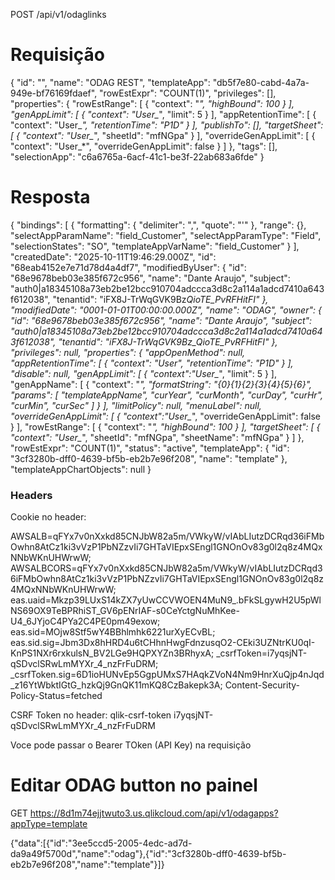 POST /api/v1/odaglinks

# Requisição

{
  "id": "",
  "name": "ODAG REST",
  "templateApp": "db5f7e80-cabd-4a7a-949e-bf76169fdaef",
  "rowEstExpr": "COUNT(1)",
  "privileges": [],
  "properties": {
    "rowEstRange": [
      {
        "context": "*",
        "highBound": 100
      }
    ],
    "genAppLimit": [
      {
        "context": "User_*",
        "limit": 5
      }
    ],
    "appRetentionTime": [
      {
        "context": "User_*",
        "retentionTime": "P1D"
      }
    ],
    "publishTo": [],
    "targetSheet": [
      {
        "context": "User_*",
        "sheetId": "mfNGpa"
      }
    ],
    "overrideGenAppLimit": [
      {
        "context": "User_*",
        "overrideGenAppLimit": false
      }
    ]
  },
  "tags": [],
  "selectionApp": "c6a6765a-6acf-41c1-be3f-22ab683a6fde"
}

# Resposta

{
  "bindings": [
    {
      "formatting": {
        "delimiter": ",",
        "quote": "'"
      },
      "range": {},
      "selectAppParamName": "field_Customer",
      "selectAppParamType": "Field",
      "selectionStates": "SO",
      "templateAppVarName": "field_Customer"
    }
  ],
  "createdDate": "2025-10-11T19:46:29.000Z",
  "id": "68eab4152e7e71d78d4a4df7",
  "modifiedByUser": {
    "id": "68e9678beb03e385f672c956",
    "name": "Dante Araujo",
    "subject": "auth0|a18345108a73eb2be12bcc910704adccca3d8c2a114a1adcd7410a643f612038",
    "tenantid": "iFX8J-TrWqGVK9Bz*QioTE_PvRFHitFI"
  },
  "modifiedDate": "0001-01-01T00:00:00.000Z",
  "name": "ODAG",
  "owner": {
    "id": "68e9678beb03e385f672c956",
    "name": "Dante Araujo",
    "subject": "auth0|a18345108a73eb2be12bcc910704adccca3d8c2a114a1adcd7410a643f612038",
    "tenantid": "iFX8J-TrWqGVK9Bz_QioTE_PvRFHitFI"
  },
  "privileges": null,
  "properties": {
    "appOpenMethod": null,
    "appRetentionTime": [
      {
        "context": "User*_",
        "retentionTime": "P1D"
      }
    ],
    "disable": null,
    "genAppLimit": [
      {
        "context":"User\__",
        "limit": 5
      }
    ],
    "genAppName": [
      {
        "context": "_",
        "formatString": "{0}*{1}{2}{3}*{4}{5}{6}",
        "params": [
          "templateAppName",
          "curYear",
          "curMonth",
          "curDay",
          "curHr",
          "curMin",
          "curSec"
        ]
      }
    ],
    "limitPolicy": null,
    "menuLabel": null,
    "overrideGenAppLimit": [
      {
        "context":"User\__",
        "overrideGenAppLimit": false
      }
    ],
    "rowEstRange": [
      {
        "context": "*",
        "highBound": 100
      }
    ],
    "targetSheet": [
      {
        "context": "User_*",
        "sheetId": "mfNGpa",
        "sheetName": "mfNGpa"
      }
    ]
  },
  "rowEstExpr": "COUNT(1)",
  "status": "active",
  "templateApp": {
    "id": "3cf3280b-dff0-4639-bf5b-eb2b7e96f208",
    "name": "template"
  },
  "templateAppChartObjects": null
}

### Headers
Cookie no header:

AWSALB=qFYx7v0nXxkd85CNJbW82a5m/VWkyW/vIAbLIutzDCRqd36iFMbOwhn8AtCz1ki3vVzP1PbNZzvIi7GHTaVIEpxSEngl1GNOnOv83g0l2q8z4MQxNNbWKnUHWrwW; AWSALBCORS=qFYx7v0nXxkd85CNJbW82a5m/VWkyW/vIAbLIutzDCRqd36iFMbOwhn8AtCz1ki3vVzP1PbNZzvIi7GHTaVIEpxSEngl1GNOnOv83g0l2q8z4MQxNNbWKnUHWrwW; eas.uaid=Mkzp39LUxS14kZX7yUwCCVWOEN4MuN9_.bFkSLgywH2U5pWlNS69OX9TeBPRhiST_GV6pENrIAF-s0CeYctgNuMhKee-U4_6JYjoC4PYa2C4PE0pm49exow; eas.sid=MOjw8Stf5wY4BBhlmhk6221urXyECvBL; eas.sid.sig=Jbm3Dx8hHRD4u6tCHhnHwgFdnzusqO2-CEki3UZNtrKU0qI-KnPS1NXr6rxkulsN_BV2LGe9HQPXYZn3BRhyxA; _csrfToken=i7yqsjNT-qSDvclSRwLmMYXr_4_nzFrFuDRM; _csrfToken.sig=6D1ioHUNvEp5GgpUMxS7HAqkZVoN4Nm9HnrXuQjp4nJqd_z16YtWbktIGtG_hzkQj9GnQK11mKQ8CzBakepk3A; Content-Security-Policy-Status=fetched

CSRF Token no header:
qlik-csrf-token
	i7yqsjNT-qSDvclSRwLmMYXr_4_nzFrFuDRM


Voce pode passar o Bearer TOken (API Key) na requisição


# Editar ODAG button no painel

GET https://8d1m74ejjtwuto3.us.qlikcloud.com/api/v1/odagapps?appType=template


{"data":[{"id":"3ee5ccd5-2005-4edc-ad7d-da9a49f5700d","name":"odag"},{"id":"3cf3280b-dff0-4639-bf5b-eb2b7e96f208","name":"template"}]}
